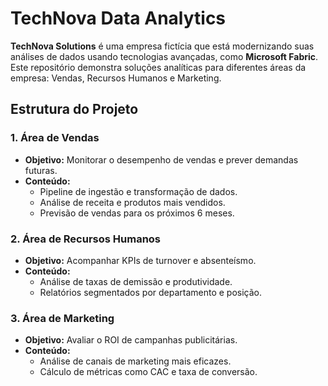 # TechNova Data Analytics

**TechNova Solutions** é uma empresa fictícia que está modernizando suas análises de dados usando tecnologias avançadas, como **Microsoft Fabric**. Este repositório demonstra soluções analíticas para diferentes áreas da empresa: Vendas, Recursos Humanos e Marketing.

## Estrutura do Projeto

### 1. Área de Vendas
- **Objetivo:** Monitorar o desempenho de vendas e prever demandas futuras.
- **Conteúdo:**
  - Pipeline de ingestão e transformação de dados.
  - Análise de receita e produtos mais vendidos.
  - Previsão de vendas para os próximos 6 meses.

### 2. Área de Recursos Humanos
- **Objetivo:** Acompanhar KPIs de turnover e absenteísmo.
- **Conteúdo:**
  - Análise de taxas de demissão e produtividade.
  - Relatórios segmentados por departamento e posição.

### 3. Área de Marketing
- **Objetivo:** Avaliar o ROI de campanhas publicitárias.
- **Conteúdo:**
  - Análise de canais de marketing mais eficazes.
  - Cálculo de métricas como CAC e taxa de conversão.
